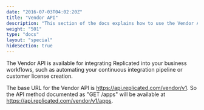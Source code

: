 ```yaml
---
date: "2016-07-03T04:02:20Z"
title: "Vendor API"
description: "This section of the docs explains how to use the Vendor API"
weight: "501"
type: "docs"
layout: "special"
hideSection: true
---
```


The Vendor API is available for integrating Replicated into your business workflows, such as automating your continuous integration pipeline or customer license creation.


The base URL for the Vendor API is https://api.replicated.com/vendor/v1. So the API method documented as "GET /apps" will be available at https://api.replicated.com/vendor/v1/apps.
